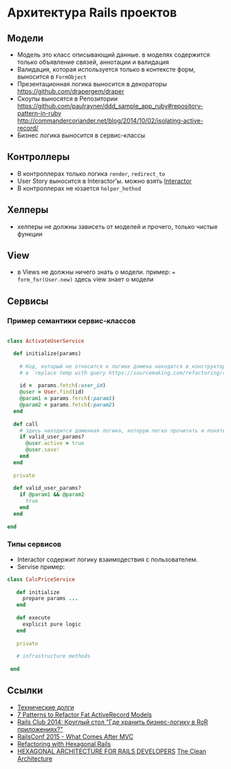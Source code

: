 # Архитектура Rails проектов

## Модели
- Модель это класс описывающий данные. в моделях содержится только объявление связей, аннотации и валидация
- Валидация, которая используется только в контексте форм, выносится в `FormObject`
- Презентационная логика выносится в  декораторы https://github.com/drapergem/draper
- Скоупы выносятся в Репозитории https://github.com/paulrayner/ddd_sample_app_ruby#repository-pattern-in-ruby http://commandercoriander.net/blog/2014/10/02/isolating-active-record/
- Бизнес логика выносится в сервис-классы 

## Контроллеры
- В контроллерах только логика `render`, `redirect_to`
- User Story выносится в Interactor'ы. можно взять [Interactor](https://github.com/collectiveidea/interactor)
- В контроллерах не юзается `helper_hethod`

## Хелперы
- хелперы не должны зависеть от моделей и прочего, только чистые функции

## View
- в Views не должны ничего знать о модели. пример: `= form_for(User.new)` здесь view знает о модели

## Сервисы

### Пример семантики сервис-классов

```ruby

class ActivateUserService

  def initialize(params)
    
    # Код, который не относится к логике домена находится в конструкторе,
    # в `replace temp with query https://sourcemaking.com/refactoring/replace-temp-with-query` и в коллбеках
    
    id =  params.fetch(:user_id)    
    @user = User.find(id)
    @param1 = params.ferch(:param1)
    @param2 = params.fetch(:param2)
  end
    
  def call
    # здесь находится доменная логика, которую легко прочитать и понять, что происходит
    if valid_user_params?
      @user.active = true
      @user.save!
    end
  end
  
  private
  
  def valid_user_params?
    if @param1 && @param2
      true
    end
  end
  
end
```
### Типы сервисов
- Interactor содержит логику взаимодествия с пользователем.
- Servise  пример:
```ruby
class CalcPriceService
 
   def initialize
     prepare params ...
   end
   
   def execute
     explicit pure logic
   end
   
   private 
  
   # infrastructure methods
   
 end
 ```

## Ссылки
- [Технические долги](http://blog.byndyu.ru/2008/12/blog-post.html)
- [7 Patterns to Refactor Fat ActiveRecord Models](http://blog.codeclimate.com/blog/2012/10/17/7-ways-to-decompose-fat-activerecord-models/)
- [Rails Club 2014: Круглый стол "Где хранить бизнес-логику в RoR приложениях?"](https://www.youtube.com/watch?v=Rqa0cn_uzuc)
- [RailsConf 2015 - What Comes After MVC](https://www.youtube.com/watch?v=uFpXKLSREQo&index=14&list=PLE7tQUdRKcybf82pLlMnPZjAMMMV5DJsK)
- [Refactoring with Hexagonal Rails](https://www.agileplannerapp.com/blog/building-agile-planner/refactoring-with-hexagonal-rails)
- [HEXAGONAL ARCHITECTURE FOR RAILS DEVELOPERS](http://victorsavkin.com/post/42542190528/hexagonal-architecture-for-rails-developers)
[The Clean Architecture](https://blog.8thlight.com/uncle-bob/2012/08/13/the-clean-architecture.html)
